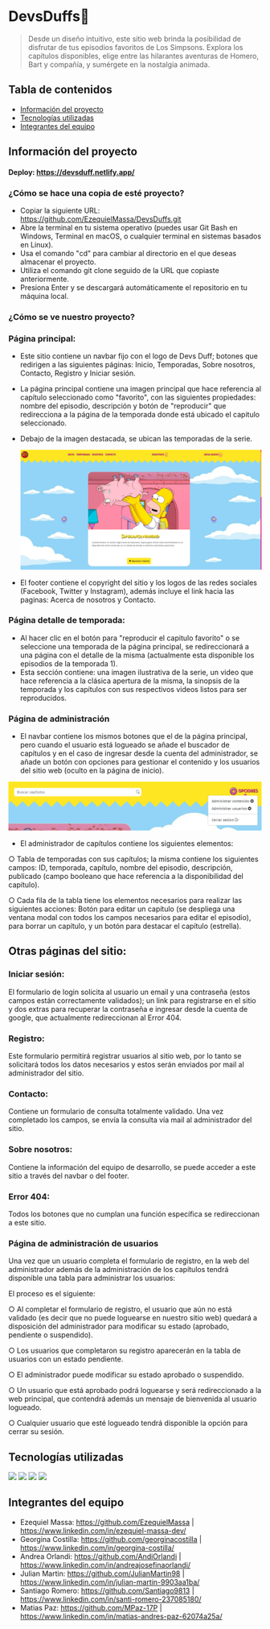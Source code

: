 # DevsDuffs🍩
> Desde un diseño intuitivo, este sitio web brinda la posibilidad de disfrutar de tus episodios favoritos de Los Simpsons. Explora los capítulos disponibles, elige entre las hilarantes aventuras de Homero, Bart y compañía, y sumérgete en la nostalgia animada.

## Tabla de contenidos
* [Información del proyecto](#informacion)
* [Tecnologías utilizadas](#tecnologias)
* [Integrantes del equipo](#integrantes)

## Información del proyecto <a name="informacion"></a> 
  #### Deploy: https://devsduff.netlify.app/
  
  ### ¿Cómo se hace una copia de esté proyecto?
  - Copiar la siguiente URL: https://github.com/EzequielMassa/DevsDuffs.git
  - Abre la terminal en tu sistema operativo (puedes usar Git Bash en Windows, Terminal en macOS, o cualquier terminal en sistemas basados en Linux).
  - Usa el comando "cd" para cambiar al directorio en el que deseas almacenar el proyecto.
  - Utiliza el comando git clone seguido de la URL que copiaste anteriormente.
  - Presiona Enter y se descargará automáticamente el repositorio en tu máquina local.

  ### ¿Cómo se ve nuestro proyecto?
  ### Página principal:
  - Este sitio contiene un navbar fijo con el logo de Devs Duff; botones que redirigen a las siguientes páginas: Inicio, Temporadas, Sobre nosotros, Contacto, Registro y Iniciar sesión.
  - La página principal contiene una imagen principal que hace referencia al capítulo seleccionado como "favorito", con las siguientes propiedades: nombre del episodio, descripción y botón de "reproducir" que redirecciona a la página de la temporada donde está ubicado el capitulo seleccionado.
  - Debajo de la imagen destacada, se ubican las temporadas de la serie.
    
    <img src= "https://github.com/EzequielMassa/DevsDuffs/blob/dev/recursos/readme/paginaPrincipal.png"></img>
    
  - El footer contiene el copyright del sitio y los logos de las redes sociales (Facebook, Twitter y Instagram), además incluye el link hacia las paginas: Acerca de nosotros y Contacto.
    
### Página detalle de temporada:
- Al hacer clic en el botón  para "reproducir el capitulo favorito" o se seleccione una temporada de la página principal, se redireccionará a una página con el detalle de la misma (actualmente esta disponible los episodios de la temporada 1).
- Esta sección contiene: una imagen ilustrativa de la serie, un video que hace referencia a la clásica apertura de la misma, la sinopsis de la temporada y los capítulos con sus respectivos videos listos para ser reproducidos.

### Página de administración
- El navbar contiene los mismos botones que el de la página principal, pero cuando el usuario está logueado se añade el buscador de capítulos y en el caso de ingresar desde la cuenta del administrador, se añade un botón con opciones para gestionar el contenido y los usuarios del sitio web (oculto en la página de inicio).

<img src= "https://github.com/EzequielMassa/DevsDuffs/blob/dev/recursos/readme/navbar.png"></img>

- El administrador de capítulos contiene los siguientes elementos:

○ Tabla de temporadas con sus capítulos; la misma contiene los siguientes campos:
ID,
temporada,
capítulo,
nombre del episodio,
descripción,
publicado (campo booleano que hace referencia a la disponibilidad del capítulo).

○ Cada fila de la tabla tiene los elementos necesarios para realizar las siguientes
acciones: 
Botón para editar un capítulo (se despliega una ventana modal con todos los campos necesarios para editar el episodio),
para borrar un capítulo,
y un botón para destacar el capítulo (estrella).

## Otras páginas del sitio:

### Iniciar sesión: 
El formulario de login solicita al usuario un email y una contraseña (estos campos están correctamente validados); un link para registrarse en el sitio y dos extras para recuperar la contraseña e ingresar desde la cuenta de google, que actualmente redireccionan al Error 404.

### Registro: 
Este formulario permitirá registrar usuarios al sitio web, por lo tanto se solicitará todos los datos necesarios y estos serán enviados por mail al administrador del sitio.

### Contacto: 
Contiene un formulario de consulta totalmente validado. Una vez completado los campos, se envía la consulta vía mail al administrador del sitio.

### Sobre nosotros: 
Contiene la información del equipo de desarrollo, se puede acceder a este sitio a través del navbar o del footer.

### Error 404: 
Todos los botones que no cumplan una función específica se redireccionan a este sitio.

### Página de administración de usuarios
Una vez que un usuario completa el formulario de registro, en la web del administrador además de la administración de los capítulos tendrá disponible una
tabla para administrar los usuarios:

El proceso es el siguiente:

○ Al completar el formulario de registro, el usuario que aún no está validado (es decir que no puede loguearse en nuestro sitio web) quedará a disposición del administrador para modificar su estado (aprobado, pendiente o suspendido).

○ Los usuarios que completaron su registro aparecerán en la tabla de usuarios con un estado pendiente.

○ El administrador puede modificar su estado aprobado o suspendido.

○ Un usuario que está aprobado podrá loguearse y será redireccionado a la web principal, que contendrá además un mensaje de bienvenida al usuario logueado.

○ Cualquier usuario que esté logueado tendrá disponible la opción para cerrar su sesión.


## Tecnologías utilizadas <a name="tecnologias"></a>

<img src="https://img.shields.io/badge/HTML5-E34F26?style=for-the-badge&logo=html5&logoColor=white">
<img src="https://img.shields.io/badge/CSS3-1572B6?style=for-the-badge&logo=css3&logoColor=white">
<img src="https://img.shields.io/badge/Bootstrap-563D7C?style=for-the-badge&logo=bootstrap&logoColor=white">
<img src="https://img.shields.io/badge/JavaScript-323330?style=for-the-badge&logo=javascript&logoColor=F7DF1E">

## Integrantes del equipo <a name="integrantes"></a>
- Ezequiel Massa: https://github.com/EzequielMassa | https://www.linkedin.com/in/ezequiel-massa-dev/
- Georgina Costilla: https://github.com/georginacostilla | https://www.linkedin.com/in/georgina-costilla/
- Andrea Orlandi: https://github.com/AndiOrlandi | https://www.linkedin.com/in/andreajosefinaorlandi/
- Julian Martin: https://github.com/JulianMartin98 | https://www.linkedin.com/in/julian-martin-9903aa1ba/
- Santiago Romero: https://github.com/Santiago9813 | https://www.linkedin.com/in/santi-romero-237085180/
- Matias Paz: https://github.com/MPaz-17P | https://www.linkedin.com/in/matias-andres-paz-62074a25a/
